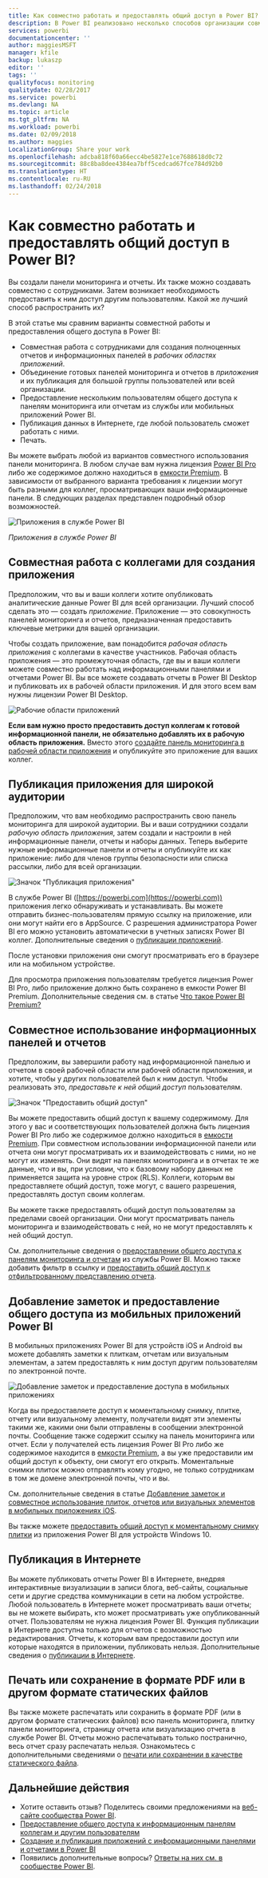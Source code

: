 ```yaml
---
title: Как совместно работать и предоставлять общий доступ в Power BI?
description: В Power BI реализовано несколько способов организации совместной работы над панелями мониторинга, отчетами, плитками и приложениями, а также предоставления к ним общего доступа. Каждый имеет свои преимущества.
services: powerbi
documentationcenter: ''
author: maggiesMSFT
manager: kfile
backup: lukaszp
editor: ''
tags: ''
qualityfocus: monitoring
qualitydate: 02/28/2017
ms.service: powerbi
ms.devlang: NA
ms.topic: article
ms.tgt_pltfrm: NA
ms.workload: powerbi
ms.date: 02/09/2018
ms.author: maggies
LocalizationGroup: Share your work
ms.openlocfilehash: adcba818f60a66ecc4be5827e1ce7688618d0c72
ms.sourcegitcommit: 88c8ba8dee4384ea7bff5cedcad67fce784d92b0
ms.translationtype: HT
ms.contentlocale: ru-RU
ms.lasthandoff: 02/24/2018
---
```

# <a name="how-should-i-collaborate-and-share-in-power-bi"></a>Как совместно работать и предоставлять общий доступ в Power BI?

Вы создали панели мониторинга и отчеты. Их также можно создавать совместно с сотрудниками. Затем возникает необходимость предоставить к ним доступ другим пользователям. Какой же лучший способ распространить их?

В этой статье мы сравним варианты совместной работы и предоставления общего доступа в Power BI: 

* Совместная работа с сотрудниками для создания полноценных отчетов и информационных панелей в *рабочих областях приложений*.
* Объединение готовых панелей мониторинга и отчетов в *приложения* и их публикация для большой группы пользователей или всей организации.
* Предоставление нескольким пользователям общего доступа к панелям мониторинга или отчетам из службы или мобильных приложений Power BI.
* Публикация данных в Интернете, где любой пользователь сможет работать с ними.
* Печать. 

Вы можете выбрать любой из вариантов совместного использования панели мониторинга. В любом случае вам нужна лицензия [Power BI Pro](service-free-vs-pro.md) либо же содержимое должно находиться в [емкости Premium](service-premium.md). В зависимости от выбранного варианта требования к лицензии могут быть разными для коллег, просматривающих ваши информационные панели. В следующих разделах представлен подробный обзор возможностей. 

![Приложения в службе Power BI](media/service-how-to-collaborate-distribute-dashboards-reports/power-bi-apps-home-blog.png)

*Приложения в службе Power BI*

## <a name="collaborate-with-coworkers-to-create-an-app"></a>Совместная работа с коллегами для создания приложения
Предположим, что вы и ваши коллеги хотите опубликовать аналитические данные Power BI для всей организации. Лучший способ сделать это — создать *приложение*. Приложение — это совокупность панелей мониторинга и отчетов, предназначенная предоставить ключевые метрики для вашей организации. 

Чтобы создать приложение, вам понадобится *рабочая область приложения* с коллегами в качестве участников. Рабочая область приложения — это промежуточная область, где вы и ваши коллеги можете совместно работать над информационными панелями и отчетами Power BI. Вы все можете создавать отчеты в Power BI Desktop и публиковать их в рабочей области приложения. И для этого всем вам нужны лицензии Power BI Desktop.

![Рабочие области приложений](media/service-how-to-collaborate-distribute-dashboards-reports/power-bi-apps-workspaces.png)

**Если вам нужно просто предоставить доступ коллегам к готовой информационной панели, не обязательно добавлять их в рабочую область приложения.** Вместо этого [создайте панель мониторинга в рабочей области приложения](service-create-distribute-apps.md) и опубликуйте это приложение для ваших коллег. 

## <a name="publish-your-app-to-a-broad-audience"></a>Публикация приложения для широкой аудитории
Предположим, что вам необходимо распространить свою панель мониторинга для широкой аудитории. Вы и ваши сотрудники создали *рабочую область приложения*, затем создали и настроили в ней информационные панели, отчеты и наборы данных. Теперь выберите нужные информационные панели и отчеты и опубликуйте их как приложение: либо для членов группы безопасности или списка рассылки, либо для всей организации. 

![Значок "Публикация приложения"](media/service-how-to-collaborate-distribute-dashboards-reports/power-bi-app-publish-600.png)

В службе Power BI ([https://powerbi.com](https://powerbi.com)) приложения легко обнаруживать и устанавливать. Вы можете отправить бизнес-пользователям прямую ссылку на приложение, или они могут найти его в AppSource. С разрешения администратора Power BI его можно установить автоматически в учетных записях Power BI коллег. Дополнительные сведения о [публикации приложений](service-create-distribute-apps.md#publish-your-app). 

После установки приложения они смогут просматривать его в браузере или на мобильном устройстве.

Для просмотра приложения пользователям требуется лицензия Power BI Pro, либо приложение должно быть сохранено в емкости Power BI Premium. Дополнительные сведения см. в статье [Что такое Power BI Premium?](service-premium.md)

## <a name="share-dashboards-and-reports"></a>Совместное использование информационных панелей и отчетов
Предположим, вы завершили работу над информационной панелью и отчетом в своей рабочей области или рабочей области приложения, и хотите, чтобы у других пользователей был к ним доступ. Чтобы реализовать это, *предоставьте к ней общий доступ* пользователям. 

![Значок "Предоставить общий доступ"](media/service-how-to-collaborate-distribute-dashboards-reports/power-bi-share-in-situ.png)

Вы можете предоставить общий доступ к вашему содержимому. Для этого у вас и соответствующих пользователей должна быть лицензия Power BI Pro либо же содержимое должно находиться в [емкости Premium](service-premium.md). При совместном использовании информационной панели или отчета они могут просматривать их и взаимодействовать с ними, но не могут их изменять. Они видят на панелях мониторинга и в отчетах те же данные, что и вы, при условии, что к базовому набору данных не применяется защита на уровне строк (RLS). Коллеги, которым вы предоставляете общий доступ, тоже могут, с вашего разрешения, предоставлять доступ своим коллегам. 

Вы можете также предоставлять общий доступ пользователям за пределами своей организации. Они могут просматривать панель мониторинга и взаимодействовать с ней, но не могут предоставлять к ней общий доступ. 

См. дополнительные сведения о [предоставлении общего доступа к панелям мониторинга и отчетам](service-share-dashboards.md) из службы Power BI. Можно также добавить фильтр в ссылку и [предоставить общий доступ к отфильтрованному представлению отчета](service-share-reports.md).

## <a name="annotate-and-share-from-the-power-bi-mobile-apps"></a>Добавление заметок и предоставление общего доступа из мобильных приложений Power BI
В мобильных приложениях Power BI для устройств iOS и Android вы можете добавлять заметки к плиткам, отчетам или визуальным элементам, а затем предоставлять к ним доступ другим пользователям по электронной почте. 

![Добавление заметок и предоставление доступа в мобильных приложениях](media/service-how-to-collaborate-distribute-dashboards-reports/power-bi-iphone-annotate.png)

Когда вы предоставляете доступ к моментальному снимку, плитке, отчету или визуальному элементу, получатели видят эти элементы такими же, какими они были отправлены в сообщении электронной почты. Сообщение также содержит ссылку на панель мониторинга или отчет. Если у получателей есть лицензия Power BI Pro либо же содержимое находится в [емкости Premium](service-premium.md), а вы уже предоставили им общий доступ к объекту, они смогут его открыть. Моментальные снимки плиток можно отправлять кому угодно, не только сотрудникам в том же домене электронной почты, что и вы.

См. дополнительные сведения в статье [Добавление заметок и совместное использование плиток, отчетов или визуальных элементов в мобильных приложениях iOS](mobile-annotate-and-share-a-tile-from-the-mobile-apps.md).

Вы также можете [предоставить общий доступ к моментальному снимку плитки](mobile-share-tile-windows-10-phone-app.md) из приложения Power BI для устройств Windows 10.

## <a name="publish-to-the-web"></a>Публикация в Интернете
Вы можете публиковать отчеты Power BI в Интернете, внедряя интерактивные визуализации в записи блога, веб-сайты, социальные сети и другие средства коммуникации в сети на любом устройстве. Любой пользователь в Интернете может просматривать ваши отчеты; вы не можете выбирать, кто может просматривать уже опубликованный отчет. Пользователям не нужна лицензия Power BI. Функция публикации в Интернете доступна только для отчетов с возможностью редактирования. Отчеты, к которым вам предоставили доступ или которые находятся в приложении, публиковать нельзя. Дополнительные сведения о [публикации в Интернете](service-publish-to-web.md).

## <a name="print-or-save-as-pdf-or-other-static-file"></a>Печать или сохранение в формате PDF или в другом формате статических файлов
Вы также можете распечатать или сохранить в формате PDF (или в другом формате статических файлов) всю панель мониторинга, плитку панели мониторинга, страницу отчета или визуализацию отчета в службе Power BI. Отчеты можно распечатывать только постранично, весь отчет сразу распечатать нельзя. Ознакомьтесь с дополнительными сведениями о [печати или сохранении в качестве статического файла](service-print.md).

## <a name="next-steps"></a>Дальнейшие действия
* Хотите оставить отзыв? Поделитесь своими предложениями на [веб-сайте сообщества Power BI](https://community.powerbi.com/).
* [Предоставление общего доступа к информационным панелям коллегам и другим пользователям](service-share-dashboards.md)
* [Создание и публикация приложений с информационными панелями и отчетами в Power BI](service-create-distribute-apps.md)
* Появились дополнительные вопросы? [Ответы на них см. в сообществе Power BI](http://community.powerbi.com/).

